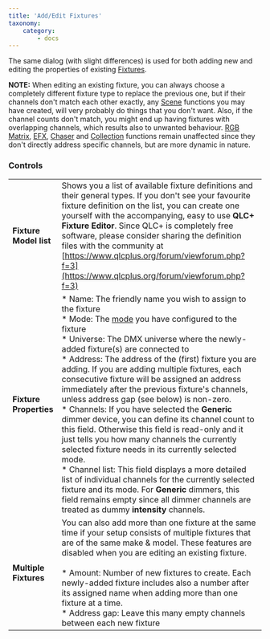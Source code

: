 ```yaml
---
title: 'Add/Edit Fixtures'
taxonomy:
    category:
        - docs
---
```


The same dialog (with slight differences) is used for both adding new and editing the properties of existing [Fixtures](concept.html#Fixtures).

**NOTE:** When editing an existing fixture, you can always choose a completely different fixture type to replace the previous one, but if their channels don't match each other exactly, any [Scene](concept.html#Scene) functions you may have created, will very probably do things that you don't want. Also, if the channel counts don't match, you might end up having fixtures with overlapping channels, which results also to unwanted behaviour. [RGB Matrix](concept.html#RGBMatrix), [EFX](concept.html#EFX), [Chaser](concept.html#Chaser) and [Collection](concept.html#Collection) functions remain unaffected since they don't directly address specific channels, but are more dynamic in nature.

### Controls

|     |     |
| --- | --- |
| **Fixture Model list** | Shows you a list of available fixture definitions and their general types. If you don't see your favourite fixture definition on the list, you can create one yourself with the accompanying, easy to use **QLC+ Fixture Editor**. Since QLC+ is completely free software, please consider sharing the definition files with the community at [https://www.qlcplus.org/forum/viewforum.php?f=3](https://www.qlcplus.org/forum/viewforum.php?f=3) |
| **Fixture Properties** | * Name: The friendly name you wish to assign to the fixture<br>* Mode: The [mode](concept.html#FixtureMode) you have configured to the fixture<br>* Universe: The DMX universe where the newly-added fixture(s) are connected to<br>* Address: The address of the (first) fixture you are adding. If you are adding multiple fixtures, each consecutive fixture will be assigned an address immediately after the previous fixture's channels, unless address gap (see below) is non-zero.<br>* Channels: If you have selected the **Generic** dimmer device, you can define its channel count to this field. Otherwise this field is read-only and it just tells you how many channels the currently selected fixture needs in its currently selected mode.<br>* Channel list: This field displays a more detailed list of individual channels for the currently selected fixture and its mode. For **Generic** dimmers, this field remains empty since all dimmer channels are treated as dummy **intensity** channels. |
| **Multiple Fixtures** | You can also add more than one fixture at the same time if your setup consists of multiple fixtures that are of the same make & model. These features are disabled when you are editing an existing fixture.<br><br>* Amount: Number of new fixtures to create. Each newly-added fixture includes also a number after its assigned name when adding more than one fixture at a time.<br>* Address gap: Leave this many empty channels between each new fixture |